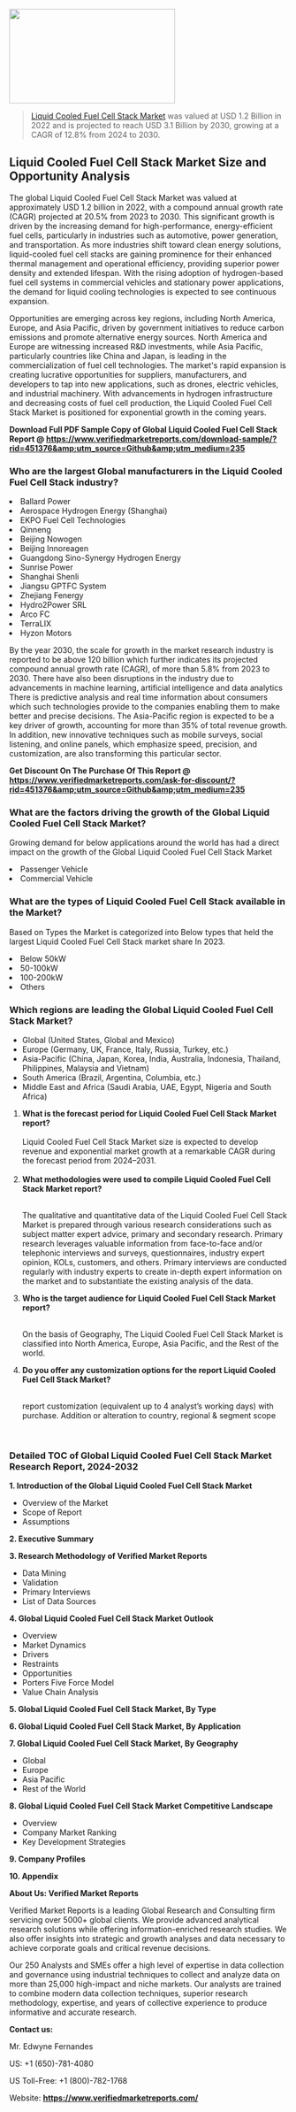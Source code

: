 <img src="https://ffe5etoiles.com/wp-content/uploads/2024/12/MST1-300x171.png" alt="" width="300" height="171" class="alignnone size-medium wp-image-20088" /><blockquote><p><p><a href="https://www.verifiedmarketreports.com/download-sample/?rid=451376&utm_source=Github&utm_medium=235" target="_blank">Liquid Cooled Fuel Cell Stack Market</a> was valued at USD 1.2 Billion in 2022 and is projected to reach USD 3.1 Billion by 2030, growing at a CAGR of 12.8% from 2024 to 2030.</p></blockquote><p><h2>Liquid Cooled Fuel Cell Stack Market Size and Opportunity Analysis</h2><p>The global Liquid Cooled Fuel Cell Stack Market was valued at approximately USD 1.2 billion in 2022, with a compound annual growth rate (CAGR) projected at 20.5% from 2023 to 2030. This significant growth is driven by the increasing demand for high-performance, energy-efficient fuel cells, particularly in industries such as automotive, power generation, and transportation. As more industries shift toward clean energy solutions, liquid-cooled fuel cell stacks are gaining prominence for their enhanced thermal management and operational efficiency, providing superior power density and extended lifespan. With the rising adoption of hydrogen-based fuel cell systems in commercial vehicles and stationary power applications, the demand for liquid cooling technologies is expected to see continuous expansion.</p><p>Opportunities are emerging across key regions, including North America, Europe, and Asia Pacific, driven by government initiatives to reduce carbon emissions and promote alternative energy sources. North America and Europe are witnessing increased R&D investments, while Asia Pacific, particularly countries like China and Japan, is leading in the commercialization of fuel cell technologies. The market's rapid expansion is creating lucrative opportunities for suppliers, manufacturers, and developers to tap into new applications, such as drones, electric vehicles, and industrial machinery. With advancements in hydrogen infrastructure and decreasing costs of fuel cell production, the Liquid Cooled Fuel Cell Stack Market is positioned for exponential growth in the coming years.</p></p><p class=""><strong>Download Full PDF Sample Copy of Global Liquid Cooled Fuel Cell Stack Report @ <a href="https://www.verifiedmarketreports.com/download-sample/?rid=451376&amp;utm_source=Github&amp;utm_medium=235" target="_blank">https://www.verifiedmarketreports.com/download-sample/?rid=451376&amp;utm_source=Github&amp;utm_medium=235</a></strong></p><h3 id="" class="">Who are the largest Global manufacturers in the Liquid Cooled Fuel Cell Stack industry?</h3><p><li>Ballard Power</li><li> Aerospace Hydrogen Energy (Shanghai)</li><li> EKPO Fuel Cell Technologies</li><li> Qinneng</li><li> Beijing Nowogen</li><li> Beijing Innoreagen</li><li> Guangdong Sino-Synergy Hydrogen Energy</li><li> Sunrise Power</li><li> Shanghai Shenli</li><li> Jiangsu GPTFC System</li><li> Zhejiang Fenergy</li><li> Hydro2Power SRL</li><li> Arco FC</li><li> TerraLIX</li><li> Hyzon Motors</li></p><div class=""><div class="" dir="" data-message-author-role="" data-message-id="" data-message-model-slug=""><div class=""><div class=""><div class=""><div class="" dir="" data-message-author-role="" data-message-id="" data-message-model-slug=""><div class=""><div class=""><p>By the year 2030, the scale for growth in the market research industry is reported to be above 120 billion which further indicates its projected compound annual growth rate (CAGR), of more than 5.8% from 2023 to 2030. There have also been disruptions in the industry due to advancements in machine learning, artificial intelligence and data analytics There is predictive analysis and real time information about consumers which such technologies provide to the companies enabling them to make better and precise decisions. The Asia-Pacific region is expected to be a key driver of growth, accounting for more than 35% of total revenue growth. In addition, new innovative techniques such as mobile surveys, social listening, and online panels, which emphasize speed, precision, and customization, are also transforming this particular sector.</p><p><strong>Get Discount On The Purchase Of This Report @&nbsp; <a href="https://www.verifiedmarketreports.com/ask-for-discount/?rid=451376&amp;utm_source=Github&amp;utm_medium=235" target="_blank">https://www.verifiedmarketreports.com/ask-for-discount/?rid=451376&amp;utm_source=Github&amp;utm_medium=235</a></strong></p></div></div></div></div></div></div></div></div><h3 id="" class="">What are the factors driving the growth of the Global Liquid Cooled Fuel Cell Stack Market?</h3><p id="" class="">Growing demand for below applications around the world has had a direct impact on the growth of the Global Liquid Cooled Fuel Cell Stack Market</p><p id="" class=""><li>Passenger Vehicle</li><li> Commercial Vehicle</li></p><h3 id="" class="">What are the types of Liquid Cooled Fuel Cell Stack available in the Market?</h3><p id="" class="">Based on Types the Market is categorized into Below types that held the largest Liquid Cooled Fuel Cell Stack market share In 2023.</p><p id="" class=""><li>Below 50kW</li><li> 50-100kW</li><li> 100-200kW</li><li> Others</li></p><h3 id="" class="">Which regions are leading the Global Liquid Cooled Fuel Cell Stack Market?</h3><ul><li>Global (United States, Global and Mexico)</li><li>Europe (Germany, UK, France, Italy, Russia, Turkey, etc.)</li><li>Asia-Pacific (China, Japan, Korea, India, Australia, Indonesia, Thailand, Philippines, Malaysia and Vietnam)</li><li>South America (Brazil, Argentina, Columbia, etc.)</li><li>Middle East and Africa (Saudi Arabia, UAE, Egypt, Nigeria and South Africa)</li></ul><p><ol><li><strong>What is the forecast period for Liquid Cooled Fuel Cell Stack Market report?<br /></strong><br /><span data-sheets-root="1" data-sheets-value="{&quot;1&quot;:2,&quot;2&quot;:&quot;XXXX size is expected to develop revenue and exponential market growth at a remarkable CAGR during the forecast period from 2024&ndash;2030.&quot;}" data-sheets-userformat="{&quot;2&quot;:12674,&quot;4&quot;:{&quot;1&quot;:2,&quot;2&quot;:16776960},&quot;10&quot;:2,&quot;11&quot;:0,&quot;15&quot;:&quot;Arial&quot;,&quot;16&quot;:12}">Liquid Cooled Fuel Cell Stack Market size is expected to develop revenue and exponential market growth at a remarkable CAGR during the forecast period from 2024&ndash;2031.</span><br /><br /></li><li><strong>What methodologies were used to compile Liquid Cooled Fuel Cell Stack Market report?<br /><br /></strong><p>The qualitative and quantitative data of the&nbsp;Liquid Cooled Fuel Cell Stack Market is prepared through various research considerations such as subject matter expert advice, primary and secondary research. Primary research leverages valuable information from face-to-face and/or telephonic interviews and surveys, questionnaires, industry expert opinion, KOLs, customers, and others. Primary interviews are conducted regularly with industry experts to create in-depth expert information on the market and to substantiate the existing analysis of the data.&nbsp;</p></li><li><strong>Who is the target audience for Liquid Cooled Fuel Cell Stack Market report?<br /><br /></strong><p>On the basis of Geography, The&nbsp;Liquid Cooled Fuel Cell Stack Market is classified into North America, Europe, Asia Pacific, and the Rest of the world.</p></li><li><strong>Do you offer any customization options for the report Liquid Cooled Fuel Cell Stack Market?<br /><br /></strong><p>report customization (equivalent up to 4 analyst&rsquo;s working days) with purchase. Addition or alteration to country, regional &amp; segment scope</p><p>&nbsp;</p></li></ol></p><h3 id="" class="">Detailed TOC of Global Liquid Cooled Fuel Cell Stack Market Research Report, 2024-2032</h3><p id="" class=""><strong>1. Introduction of the Global Liquid Cooled Fuel Cell Stack Market</strong></p><ul><li>Overview of the Market</li><li>Scope of Report</li><li>Assumptions</li></ul><p id="" class=""><strong>2. Executive Summary</strong></p><p id="" class=""><strong>3. Research Methodology of&nbsp;Verified Market Reports</strong></p><ul><li>Data Mining</li><li>Validation</li><li>Primary Interviews</li><li>List of Data Sources</li></ul><p id="" class=""><strong>4. Global Liquid Cooled Fuel Cell Stack Market Outlook</strong></p><ul><li>Overview</li><li>Market Dynamics</li><li>Drivers</li><li>Restraints</li><li>Opportunities</li><li>Porters Five Force Model</li><li>Value Chain Analysis</li></ul><p id="" class=""><strong>5. Global Liquid Cooled Fuel Cell Stack Market, By&nbsp;Type</strong></p><p id="" class=""><strong>6. Global Liquid Cooled Fuel Cell Stack Market, By Application</strong></p><p id="" class=""><strong>7. Global Liquid Cooled Fuel Cell Stack Market, By Geography</strong></p><ul><li>Global</li><li>Europe</li><li>Asia Pacific</li><li>Rest of the World</li></ul><p id="" class=""><strong>8. Global Liquid Cooled Fuel Cell Stack Market Competitive Landscape</strong></p><ul><li>Overview</li><li>Company Market Ranking</li><li>Key Development Strategies</li></ul><p id="" class=""><strong>9. Company Profiles</strong></p><p id="" class=""><strong>10. Appendix</strong></p><p id="" class=""><strong>About Us: Verified Market Reports</strong></p><p id="" class="">Verified Market Reports is a leading Global Research and Consulting firm servicing over 5000+ global clients. We provide advanced analytical research solutions while offering information-enriched research studies. We also offer insights into strategic and growth analyses and data necessary to achieve corporate goals and critical revenue decisions.</p><p id="" class="">Our 250 Analysts and SMEs offer a high level of expertise in data collection and governance using industrial techniques to collect and analyze data on more than 25,000 high-impact and niche markets. Our analysts are trained to combine modern data collection techniques, superior research methodology, expertise, and years of collective experience to produce informative and accurate research.</p><p id="" class=""><strong>Contact us:</strong></p><p id="" class="">Mr. Edwyne Fernandes</p><p id="" class="">US: +1 (650)-781-4080</p><p id="" class="">US Toll-Free: +1 (800)-782-1768</p><p id="" class="">Website: <a target="" data-test-app-aware-link=""><strong>https://www.verifiedmarketreports.com/</strong></a></p>
